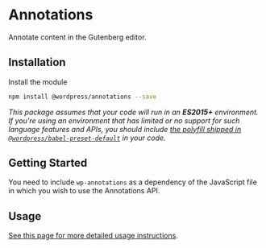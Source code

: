 # Annotations

Annotate content in the Gutenberg editor.

## Installation

Install the module

```bash
npm install @wordpress/annotations --save
```

_This package assumes that your code will run in an **ES2015+** environment. If you're using an environment that has limited or no support for such language features and APIs, you should include [the polyfill shipped in `@wordpress/babel-preset-default`](https://github.com/WordPress/gutenberg/tree/HEAD/packages/babel-preset-default#polyfill) in your code._

## Getting Started

You need to include `wp-annotations` as a dependency of the JavaScript file in which you wish to use the Annotations API.

## Usage

[See this page for more detailed usage instructions](https://developer.wordpress.org/block-editor/developers/block-api/block-annotations).
